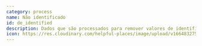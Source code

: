 ```yaml
---
category: process
name: Não identificado
id: de_identified
description: Dados que são processados para remover valores de identificação, normalmente para proteger a privacidade. A desidentificação pode ocorrer em qualquer ponto de um processo de recolha de dados, por exemplo, antes de serem armazenados numa base de dados ou antes de serem publicados. Aqui, definimo-la como sendo depois de os dados já terem saído de um dispositivo de hardware, ou depois de terem sido armazenados numa base de dados.
icon: https://res.cloudinary.com/helpful-places/image/upload/v1664832751/dtpr-icons/process/deidentified_sfq92y.svg
---
```

